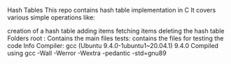 Hash Tables
This repo contains hash table implementation in C It covers various simple operations like:

creation of a hash table
adding items
fetching items
deleting the hash table
Folders
root : Contains the main files
tests: contains the files for testing the code
Info
Compiler: gcc (Ubuntu 9.4.0-1ubuntu1~20.04.1) 9.4.0 Compiled using gcc -Wall -Werror -Wextra -pedantic -std=gnu89
